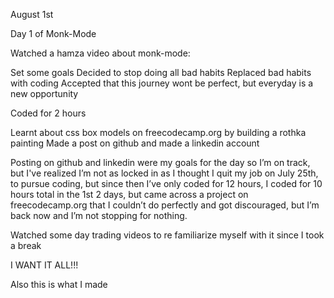 August 1st

Day 1 of Monk-Mode

Watched a hamza video about monk-mode:

Set some goals
Decided to stop doing all bad habits
Replaced bad habits with coding
Accepted that this journey wont be perfect, but everyday is a new opportunity

Coded for 2 hours 

Learnt about css box models on freecodecamp.org by building a rothka painting
Made a post on github and made a linkedin account

Posting on github and linkedin were my goals for the day so I’m on track, but I've realized I’m not as locked in as I thought I quit my job on July 25th, to pursue coding, but since then I’ve only coded for 12 hours, I coded for 10 hours total in the 1st 2 days, but came across a project on freecodecamp.org that I couldn’t do perfectly and got discouraged, but I’m back now and I’m not stopping for nothing.

Watched some day trading videos to re familiarize myself with it since I took a break

I WANT IT ALL!!!

Also this is what I made 






